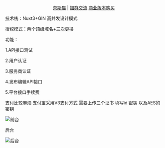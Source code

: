 <div align="center">

[奈斯猫](https://www.nsmao.com/) |
[加群交流](https://qm.qq.com/cgi-bin/qm/qr?k=a2CKPqmQRM3pergs1bbZZTRTJcpMBp5W&jump_from=webapi&authKey=lwhKCSeJgV678lPgWK2oJ58z4zTCorFfXiKp7GWudM50F/Nc+kTLNSTtswV5Sun7)
[商业版本购买](https://www.nsmao.com/post/3828)
</div>
技术栈：Nuxt3+GIN 高并发设计模式

授权模式：两个顶级域名+三次更换

功能：

1.API接口测试

2.用户认证

3.服务商认证

4.发布编辑API接口

5.平台接口手续费

支付比较麻烦  支付宝采用V3支付方式 需要上传三个证书 填写id 密钥 以及AES的密钥


![前台](niceqt.png)



后台

![后台](niceht.png)
